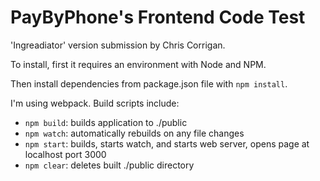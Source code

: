 <h1>PayByPhone's Frontend Code Test</h1>
<p>'Ingreadiator' version submission by Chris Corrigan.</p>

<p>To install, first it requires an environment with Node and NPM. </p>
<p>Then install dependencies from package.json file with <code>npm install</code>.</p>
<p>I'm using webpack. Build scripts include: </p>
<ul>
    <li><code>npm build</code>: builds application to ./public</li>
    <li><code>npm watch</code>: automatically rebuilds on any file changes</li>
    <li><code>npm start</code>: builds, starts watch, and starts web server, opens page at localhost port 3000</li>
    <li><code>npm clear</code>: deletes built ./public directory</li>
</ul>

